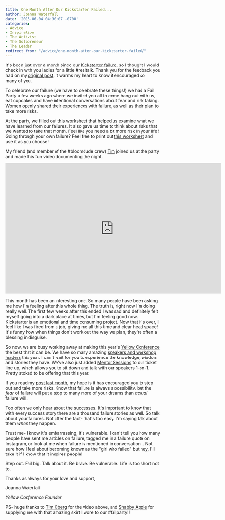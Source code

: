 ```yaml
---
title: One Month After Our Kickstarter Failed...
author: Joanna Waterfall
date: '2015-06-04 04:30:07 -0700'
categories:
- Advice
- Inspiration
- The Activist
- The Solopreneur
- The Leader
redirect_from: "/advice/one-month-after-our-kickstarter-failed/"
---
```


It's been just over a month since our [Kickstarter failure](http://yellowconference.com/freetofail/), so I thought I would check in with you ladies for a little #realtalk. Thank you for the feedback you had on my [original post](http://yellowconference.com/freetofail/). It warms my heart to know it encouraged so many of you.

To celebrate our failure (we have to celebrate these things!) we had a Fail Party a few weeks ago where we invited you all to come hang out with us, eat cupcakes and have intentional conversations about fear and risk taking. Women openly shared their experiences with failure, as well as their plan to take more risks.

At the party, we filled out [this worksheet](http://yellowconference.com/wp-content/uploads/2015/06/FAIL_EXERCISE_BLOG.pdf) that helped us examine what we have learned from our failures. It also gave us time to think about risks that we wanted to take that month. Feel like you need a bit more risk in your life? Going through your own failure? Feel free to print out [this worksheet](http://yellowconference.com/wp-content/uploads/2015/06/FAIL_EXERCISE_BLOG.pdf) and use it as you choose!

My friend (and member of the #bloomdude crew) [Tim](http://timoberg.com/) joined us at the party and made this fun video documenting the night.

<iframe src="https://www.youtube.com/embed/a7UzCGbCLzY" width="700" height="424" frameborder="0" allowfullscreen="allowfullscreen"></iframe>

This month has been an interesting one. So many people have been asking me how I'm feeling after this whole thing. The truth is, right now I'm doing really well. The first few weeks after this ended I was sad and definitely felt myself going into a dark place at times, but I'm feeling good now. Kickstarter is an emotional and time consuming project. Now that it's over, I feel like I was fired from a job, giving me all this time and clear head space! It's funny how when things don't work out the way we plan, they're often a blessing in disguise.

So now, we are busy working away at making this year's [Yellow Conference](http://yellowconference.com/) the best that it can be. We have so many amazing [speakers and workshop leaders](http://yellowconference.com/#2015-speakers) this year. I can't wait for you to experience the knowledge, wisdom and stories they have. We've also just added [Mentor Sessions](http://yellowconference.com/mentor-sessions) to our ticket line up, which allows you to sit down and talk with our speakers 1-on-1\. Pretty stoked to be offering that this year.

If you read my [post last month](http://yellowconference.com/freetofail/), my hope is it has encouraged you to step out and take more risks. Know that failure is always a possibility, but the _fear_ of failure will put a stop to many more of your dreams than _actual_ failure will.

Too often we only hear about the successes. It's important to know that with every success story there are a thousand failure stories as well. So talk about your failures. Not after the fact- that's too easy. I'm saying talk about them _when_ they happen.

Trust me- I know it's embarrassing, it's vulnerable. I can't tell you how many people have sent me articles on failure, tagged me in a failure quote on Instagram, or look at me when failure is mentioned in conversation... Not sure how I feel about becoming known as the "girl who failed" but hey, I'll take it if I know that it inspires people!

Step out. Fail big. Talk about it. Be brave. Be vulnerable. Life is too short not to.

Thanks as always for your love and support,

Joanna Waterfall

_Yellow Conference Founder_

PS- huge thanks to [Tim Oberg](http://timoberg.com/) for the video above, and [Shabby Apple](http://www.shabbyapple.com/) for supplying me with that amazing skirt I wore to our #failparty!!
